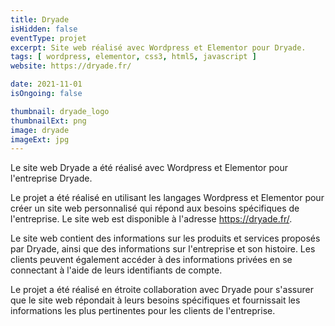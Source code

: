 ```yaml
---
title: Dryade
isHidden: false
eventType: projet
excerpt: Site web réalisé avec Wordpress et Elementor pour Dryade.
tags: [ wordpress, elementor, css3, html5, javascript ]
website: https://dryade.fr/

date: 2021-11-01
isOngoing: false

thumbnail: dryade_logo
thumbnailExt: png
image: dryade
imageExt: jpg
---
```


Le site web Dryade a été réalisé avec Wordpress et Elementor pour l'entreprise Dryade.

Le projet a été réalisé en utilisant les langages Wordpress et Elementor pour créer un site web personnalisé qui répond
aux besoins spécifiques de l'entreprise. Le site web est disponible à l'adresse https://dryade.fr/.

Le site web contient des informations sur les produits et services proposés par Dryade, ainsi que des informations sur
l'entreprise et son histoire. Les clients peuvent également accéder à des informations privées en se connectant à l'aide
de leurs identifiants de compte.

Le projet a été réalisé en étroite collaboration avec Dryade pour s'assurer que le site web répondait à leurs besoins
spécifiques et fournissait les informations les plus pertinentes pour les clients de l'entreprise.
